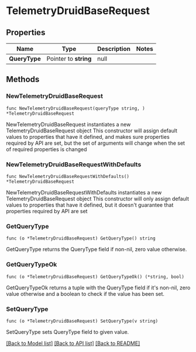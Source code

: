 # TelemetryDruidBaseRequest

## Properties

Name | Type | Description | Notes
------------ | ------------- | ------------- | -------------
**QueryType** | Pointer to **string** | null | 

## Methods

### NewTelemetryDruidBaseRequest

`func NewTelemetryDruidBaseRequest(queryType string, ) *TelemetryDruidBaseRequest`

NewTelemetryDruidBaseRequest instantiates a new TelemetryDruidBaseRequest object
This constructor will assign default values to properties that have it defined,
and makes sure properties required by API are set, but the set of arguments
will change when the set of required properties is changed

### NewTelemetryDruidBaseRequestWithDefaults

`func NewTelemetryDruidBaseRequestWithDefaults() *TelemetryDruidBaseRequest`

NewTelemetryDruidBaseRequestWithDefaults instantiates a new TelemetryDruidBaseRequest object
This constructor will only assign default values to properties that have it defined,
but it doesn't guarantee that properties required by API are set

### GetQueryType

`func (o *TelemetryDruidBaseRequest) GetQueryType() string`

GetQueryType returns the QueryType field if non-nil, zero value otherwise.

### GetQueryTypeOk

`func (o *TelemetryDruidBaseRequest) GetQueryTypeOk() (*string, bool)`

GetQueryTypeOk returns a tuple with the QueryType field if it's non-nil, zero value otherwise
and a boolean to check if the value has been set.

### SetQueryType

`func (o *TelemetryDruidBaseRequest) SetQueryType(v string)`

SetQueryType sets QueryType field to given value.



[[Back to Model list]](../README.md#documentation-for-models) [[Back to API list]](../README.md#documentation-for-api-endpoints) [[Back to README]](../README.md)


